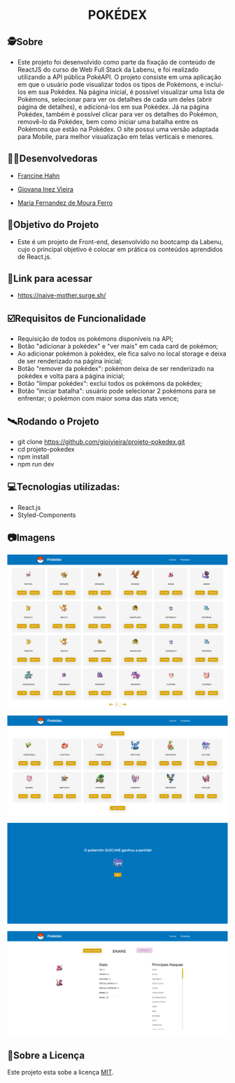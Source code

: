 <h1 align="center">POKÉDEX</h1>

##  🕵Sobre
- Este projeto foi desenvolvido como parte da fixação de conteúdo de ReactJS do curso de Web Full Stack da Labenu, e foi realizado utilizando a API pública PokéAPI. O projeto consiste em uma aplicação em que o usuário pode visualizar todos os tipos de Pokémons, e incluí-los em sua Pokédex. Na página inicial, é possível visualizar uma lista de Pokémons, selecionar para ver os detalhes de cada um deles (abrir página de detalhes), e adicioná-los em sua Pokédex. Já na página Pokédex, também é possível clicar para ver os detalhes do Pokémon, removê-lo da Pokédex, bem como iniciar uma batalha entre os Pokémons que estão na Pokédex. O site possui uma versão adaptada para Mobile, para melhor visualização em telas verticais e menores.

##  👩‍💻Desenvolvedoras
- <a href="https://github.com/francinehahn" target="_blank"><p>Francine Hahn</p></a>
- <a href="https://github.com/gioivieira" target="_blank"><p>Giovana Inez Vieira</p></a>
- <a href="https://github.com/mariafmf" target="_blank"><p>Maria Fernandez de Moura Ferro</p></a>

##  🎯Objetivo do Projeto
- Este é um projeto de Front-end, desenvolvido no bootcamp da Labenu, cujo o principal objetivo é colocar em prática os conteúdos aprendidos de React.js.

## 🔗Link para acessar
- https://naive-mother.surge.sh/

## ☑️Requisitos de Funcionalidade
- Requisição de todos os pokémons disponíveis na API;
- Botão "adicionar à pokédex" e "ver mais" em cada card de pokémon;
- Ao adicionar pokémon à pokédex, ele fica salvo no local storage e deixa de ser renderizado na página inicial;
- Botão "remover da pokédex": pokémon deixa de ser renderizado na pokédex e volta para a página inicial;
- Botão "limpar pokédex": exclui todos os pokémons da pokédex;
- Botão "iniciar batalha": usuário pode selecionar 2 pokémons para se enfrentar; o pokémon com maior soma das stats vence;

## 🛰Rodando o Projeto

- git clone https://github.com/gioivieira/projeto-pokedex.git 
- cd projeto-pokedex 
- npm install
- npm run dev 

## 💻Tecnologias utilizadas: 
- React.js
- Styled-Components

## 📷Imagens
![print1](./src/img/print1.png)


![print2](./src/img/print2.png)


![print3](./src/img/print3.png)


![print4](./src/img/print4.png)

## 📝Sobre a Licença

Este projeto esta sobe a licença [MIT](./LICENSE).

